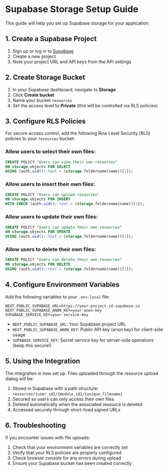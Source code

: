 # Supabase Storage Setup Guide

This guide will help you set up Supabase storage for your application.

## 1. Create a Supabase Project

1. Sign up or log in to [Supabase](https://supabase.com)
2. Create a new project
3. Note your project URL and API keys from the API settings

## 2. Create Storage Bucket

1. In your Supabase dashboard, navigate to **Storage**
2. Click **Create bucket**
3. Name your bucket `resources`
4. Set the access level to **Private** (this will be controlled via RLS policies)

## 3. Configure RLS Policies

For secure access control, add the following Row Level Security (RLS) policies to your `resources` bucket:

### Allow users to select their own files:

```sql
CREATE POLICY "Users can view their own resources"
ON storage.objects FOR SELECT
USING (auth.uid()::text = (storage.foldername(name))[1]);
```

### Allow users to insert their own files:

```sql
CREATE POLICY "Users can upload resources"
ON storage.objects FOR INSERT
WITH CHECK (auth.uid()::text = (storage.foldername(name))[1]);
```

### Allow users to update their own files:

```sql
CREATE POLICY "Users can update their own resources"
ON storage.objects FOR UPDATE
USING (auth.uid()::text = (storage.foldername(name))[1]);
```

### Allow users to delete their own files:

```sql
CREATE POLICY "Users can delete their own resources"
ON storage.objects FOR DELETE
USING (auth.uid()::text = (storage.foldername(name))[1]);
```

## 4. Configure Environment Variables

Add the following variables to your `.env.local` file:

```shell
NEXT_PUBLIC_SUPABASE_URL=https://your-project-id.supabase.co
NEXT_PUBLIC_SUPABASE_ANON_KEY=your-anon-key
SUPABASE_SERVICE_KEY=your-service-key
```

- `NEXT_PUBLIC_SUPABASE_URL`: Your Supabase project URL
- `NEXT_PUBLIC_SUPABASE_ANON_KEY`: Public API key (anon key) for client-side usage
- `SUPABASE_SERVICE_KEY`: Secret service key for server-side operations (keep this secure!)

## 5. Using the Integration

The integration is now set up. Files uploaded through the resource upload dialog will be:

1. Stored in Supabase with a path structure: `resources/{user_id}/{module_id}/{unique_filename}`
2. Secured so users can only access their own files
3. Deleted automatically when the associated resource is deleted
4. Accessed securely through short-lived signed URLs

## 6. Troubleshooting

If you encounter issues with file uploads:

1. Check that your environment variables are correctly set
2. Verify that your RLS policies are properly configured
3. Check browser console for any errors during upload
4. Ensure your Supabase bucket has been created correctly
